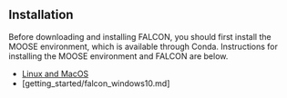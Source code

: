 ## Installation

Before downloading and installing FALCON, you should first install the MOOSE
environment, which is available through Conda. Instructions for installing the
MOOSE environment and FALCON are below.

- [Linux and MacOS](getting_started/falcon_conda.md)
- [getting_started/falcon_windows10.md]

